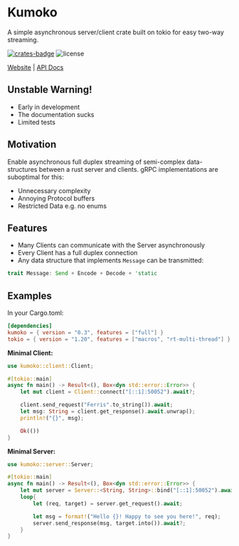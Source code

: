 # Kumoko

A simple asynchronous server/client crate built 
on tokio for easy two-way streaming.

[![crates-badge]][crates-url]
![license][mit-badge]

[crates-badge]: https://img.shields.io/crates/v/kumoko
[crates-url]: https://crates.io/crates/kumoko
[mit-badge]: https://img.shields.io/crates/l/kumoko

[Website](https://www.youtube.com/watch?v=dQw4w9WgXcQ) |
[API Docs](https://docs.rs/kumoko/)

## Unstable Warning!
* Early in development
* The documentation sucks
* Limited tests

## Motivation
Enable asynchronous full duplex streaming of semi-complex data-structures
between a rust server and clients. gRPC implementations are suboptimal for this:

* Unnecessary complexity
* Annoying Protocol buffers
* Restricted Data e.g. no enums

## Features
* Many Clients can communicate with the Server asynchronously
* Every Client has a full duplex connection
* Any data structure that implements `Message` can be transmitted:
```rust
trait Message: Send + Encode + Decode + 'static
```

## Examples

In your Cargo.toml: 
```toml
[dependencies]
kumoko = { version = "0.3", features = ["full"] }
tokio = { version = "1.20", features = ["macros", "rt-multi-thread"] }
```

**Minimal Client:**
```rust
use kumoko::client::Client;

#[tokio::main]
async fn main() -> Result<(), Box<dyn std::error::Error>> {
    let mut client = Client::connect("[::1]:50052").await?;

    client.send_request("Ferris".to_string()).await;
    let msg: String = client.get_response().await.unwrap();
    println!("{}", msg);

    Ok(())
}
```

**Minimal Server:**
```rust
use kumoko::server::Server;

#[tokio::main]
async fn main() -> Result<(), Box<dyn std::error::Error>> {
    let mut server = Server::<String, String>::bind("[::1]:50052").await?;
    loop{
        let (req, target) = server.get_request().await;

        let msg = format!("Hello {}! Happy to see you here!", req);
        server.send_response(msg, target.into()).await?;
    }
}
```